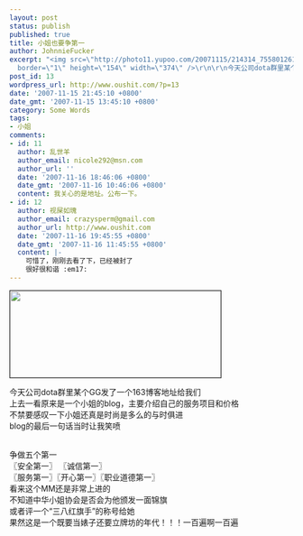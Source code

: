 ```yaml
---
layout: post
status: publish
published: true
title: 小姐也要争第一
author: JohnnieFucker
excerpt: "<img src=\"http://photo11.yupoo.com/20071115/214314_755801261_ueazejey.jpg\"
  border=\"1\" height=\"154\" width=\"374\" />\r\n\r\n今天公司dota群里某个GG发了一个163博客地址给我们\r\n上去一看原来是一个小姐的blog，主要介绍自己的服务项目和价格\r\n不禁要感叹一下小姐还真是时尚是多么的与时俱进\r\nblog的最后一句话当时让我笑喷\r\n\r\n"
post_id: 13
wordpress_url: http://www.oushit.com/?p=13
date: '2007-11-15 21:45:10 +0800'
date_gmt: '2007-11-15 13:45:10 +0800'
category: Some Words
tags:
- 小姐
comments:
- id: 11
  author: 乱世羊
  author_email: nicole292@msn.com
  author_url: ''
  date: '2007-11-16 18:46:06 +0800'
  date_gmt: '2007-11-16 10:46:06 +0800'
  content: 我关心的是地址。公布一下。
- id: 12
  author: 视屎如瑰
  author_email: crazysperm@gmail.com
  author_url: http://www.oushit.com
  date: '2007-11-16 19:45:55 +0800'
  date_gmt: '2007-11-16 11:45:55 +0800'
  content: |-
    可惜了，刚刚去看了下，已经被封了
    很好很和谐 :em17:
---
```

<p><img src="http://photo11.yupoo.com/20071115/214314_755801261_ueazejey.jpg" border="1" height="154" width="374" /></p>
<p>今天公司dota群里某个GG发了一个163博客地址给我们<br />
上去一看原来是一个小姐的blog，主要介绍自己的服务项目和价格<br />
不禁要感叹一下小姐还真是时尚是多么的与时俱进<br />
blog的最后一句话当时让我笑喷</p>
<p><!--break--><a id="more-13"></a><br />
争做五个第一<br />
〖安全第一〗 〖诚信第一〗<br />
〖服务第一〗〖开心第一〗〖职业道德第一〗<br />
看来这个MM还是非常上进的<br />
不知道中华小姐协会是否会为他颁发一面锦旗<br />
或者评一个“三八红旗手”的称号给她<br />
果然这是一个既要当婊子还要立牌坊的年代！！！一百遍啊一百遍</p>
